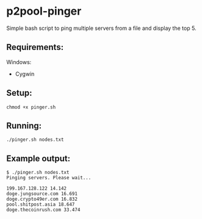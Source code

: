 p2pool-pinger
=============
Simple bash script to ping multiple servers from a file and display the top 5.


Requirements:
-------------------------
Windows:
* Cygwin


Setup:
-------------------------
    chmod +x pinger.sh


Running:
-------------------------
    ./pinger.sh nodes.txt


Example output:
-------------------------
	$ ./pinger.sh nodes.txt 
	Pinging servers. Please wait...

	199.167.128.122 14.142
	doge.jungsource.com 16.691
	doge.crypto49er.com 16.832
	pool.shitpost.asia 18.647
	doge.thecoinrush.com 33.474